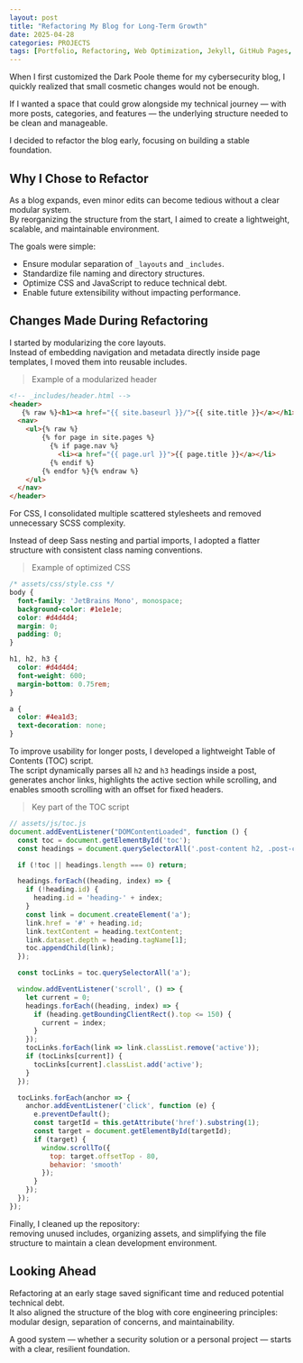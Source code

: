 ```yaml
---
layout: post
title: "Refactoring My Blog for Long-Term Growth"
date: 2025-04-28
categories: PROJECTS
tags: [Portfolio, Refactoring, Web Optimization, Jekyll, GitHub Pages, Clean Code, Modularization, CSS Optimization, JavaScript, Table of Contents, Frontend, Technical Writing]
---
```


When I first customized the Dark Poole theme for my cybersecurity blog, I quickly realized that small cosmetic changes would not be enough.  

If I wanted a space that could grow alongside my technical journey — with more posts, categories, and features — the underlying structure needed to be clean and manageable.

I decided to refactor the blog early, focusing on building a stable foundation.

## Why I Chose to Refactor

As a blog expands, even minor edits can become tedious without a clear modular system.  
By reorganizing the structure from the start, I aimed to create a lightweight, scalable, and maintainable environment.

The goals were simple:
- Ensure modular separation of `_layouts` and `_includes`.
- Standardize file naming and directory structures.
- Optimize CSS and JavaScript to reduce technical debt.
- Enable future extensibility without impacting performance.

## Changes Made During Refactoring

I started by modularizing the core layouts.  
Instead of embedding navigation and metadata directly inside page templates, I moved them into reusable includes.

>Example of a modularized header

```html
<!-- _includes/header.html -->
<header>
   {% raw %}<h1><a href="{{ site.baseurl }}/">{{ site.title }}</a></h1>{% endraw %}
  <nav>
    <ul>{% raw %}
        {% for page in site.pages %}
          {% if page.nav %}
            <li><a href="{{ page.url }}">{{ page.title }}</a></li>
          {% endif %}
        {% endfor %}{% endraw %}
    </ul>
  </nav>
</header>
```

For CSS, I consolidated multiple scattered stylesheets and removed unnecessary SCSS complexity.  

Instead of deep Sass nesting and partial imports, I adopted a flatter structure with consistent class naming conventions.

>Example of optimized CSS

```css
/* assets/css/style.css */
body {
  font-family: 'JetBrains Mono', monospace;
  background-color: #1e1e1e;
  color: #d4d4d4;
  margin: 0;
  padding: 0;
}

h1, h2, h3 {
  color: #d4d4d4;
  font-weight: 600;
  margin-bottom: 0.75rem;
}

a {
  color: #4ea1d3;
  text-decoration: none;
}
```

To improve usability for longer posts, I developed a lightweight Table of Contents (TOC) script.  
The script dynamically parses all `h2` and `h3` headings inside a post, generates anchor links, highlights the active section while scrolling, and enables smooth scrolling with an offset for fixed headers.

>Key part of the TOC script

```javascript
// assets/js/toc.js
document.addEventListener("DOMContentLoaded", function () {
  const toc = document.getElementById('toc');
  const headings = document.querySelectorAll('.post-content h2, .post-content h3');

  if (!toc || headings.length === 0) return;

  headings.forEach((heading, index) => {
    if (!heading.id) {
      heading.id = 'heading-' + index;
    }
    const link = document.createElement('a');
    link.href = '#' + heading.id;
    link.textContent = heading.textContent;
    link.dataset.depth = heading.tagName[1];
    toc.appendChild(link);
  });

  const tocLinks = toc.querySelectorAll('a');

  window.addEventListener('scroll', () => {
    let current = 0;
    headings.forEach((heading, index) => {
      if (heading.getBoundingClientRect().top <= 150) {
        current = index;
      }
    });
    tocLinks.forEach(link => link.classList.remove('active'));
    if (tocLinks[current]) {
      tocLinks[current].classList.add('active');
    }
  });

  tocLinks.forEach(anchor => {
    anchor.addEventListener('click', function (e) {
      e.preventDefault();
      const targetId = this.getAttribute('href').substring(1);
      const target = document.getElementById(targetId);
      if (target) {
        window.scrollTo({
          top: target.offsetTop - 80,
          behavior: 'smooth'
        });
      }
    });
  });
});
```

Finally, I cleaned up the repository:  
removing unused includes, organizing assets, and simplifying the file structure to maintain a clean development environment.

## Looking Ahead

Refactoring at an early stage saved significant time and reduced potential technical debt.  
It also aligned the structure of the blog with core engineering principles: modular design, separation of concerns, and maintainability.

A good system — whether a security solution or a personal project — starts with a clear, resilient foundation.